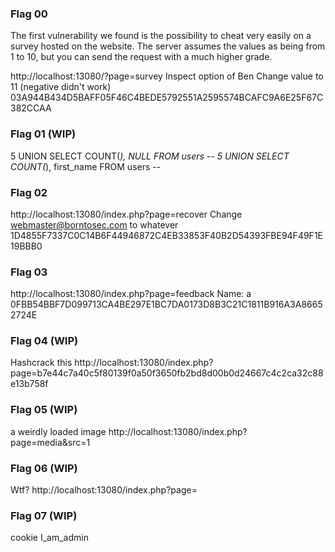 ### Flag 00

The first vulnerability we found is the possibility to cheat very easily on a survey hosted on the website.
The server assumes the values as being from 1 to 10, but you can send the request with a much higher grade.

http://localhost:13080/?page=survey
Inspect option of Ben
Change value to 11 (negative didn't work)
03A944B434D5BAFF05F46C4BEDE5792551A2595574BCAFC9A6E25F67C382CCAA

### Flag 01 (WIP)

5 UNION SELECT COUNT(_), NULL FROM users --
5 UNION SELECT COUNT(_), first_name FROM users --

### Flag 02

http://localhost:13080/index.php?page=recover
Change webmaster@borntosec.com to whatever
1D4855F7337C0C14B6F44946872C4EB33853F40B2D54393FBE94F49F1E19BBB0

### Flag 03

http://localhost:13080/index.php?page=feedback
Name: a
0FBB54BBF7D099713CA4BE297E1BC7DA0173D8B3C21C1811B916A3A86652724E

### Flag 04 (WIP)

Hashcrack this http://localhost:13080/index.php?page=b7e44c7a40c5f80139f0a50f3650fb2bd8d00b0d24667c4c2ca32c88e13b758f

### Flag 05 (WIP)

a weirdly loaded image http://localhost:13080/index.php?page=media&src=1

### Flag 06 (WIP)

Wtf?
http://localhost:13080/index.php?page=

### Flag 07 (WIP)

cookie I_am_admin
